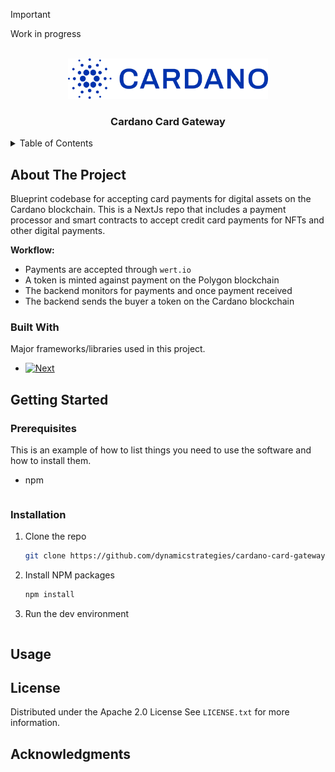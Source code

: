 > [!IMPORTANT]  
> Work in progress

<!-- PROJECT LOGO -->
<br />
<div align="center">
  <a href="https://github.com/othneildrew/Best-README-Template">
    <img src="public/cardano_logo.png" alt="Logo" width="320" height="65">
  </a>

<h3 align="center">Cardano Card Gateway</h3>

</div>



<!-- TABLE OF CONTENTS -->
<details>
  <summary>Table of Contents</summary>
  <ol>
    <li>
      <a href="#about-the-project">About The Project</a>
      <ul>
        <li><a href="#built-with">Built With</a></li>
      </ul>
    </li>
    <li>
      <a href="#getting-started">Getting Started</a>
      <ul>
        <li><a href="#prerequisites">Prerequisites</a></li>
        <li><a href="#installation">Installation</a></li>
      </ul>
    </li>
    <li><a href="#usage">Usage</a></li>
    <li><a href="#license">License</a></li>
    <li><a href="#acknowledgments">Acknowledgments</a></li>
  </ol>
</details>



<!-- ABOUT THE PROJECT -->
## About The Project

Blueprint codebase for accepting card payments for digital assets on the Cardano blockchain.
This is a NextJs repo that includes a payment processor and smart contracts to accept credit card payments for NFTs
and other digital payments.


**Workflow:**
- Payments are accepted through `wert.io`
- A token is minted against payment on the Polygon blockchain
- The backend monitors for payments and once payment received
- The backend sends the buyer a token on the Cardano blockchain



### Built With

Major frameworks/libraries used in this project.

* [![Next][Next.js]][Next-url]




<!-- GETTING STARTED -->
## Getting Started


### Prerequisites

This is an example of how to list things you need to use the software and how to install them.
* npm
  ```sh
  
  ```

### Installation

1. Clone the repo
   ```sh
   git clone https://github.com/dynamicstrategies/cardano-card-gateway.git
   ```
2. Install NPM packages
   ```sh
   npm install
   ```
   
3. Run the dev environment
    ```sh

   ```


<!-- USAGE EXAMPLES -->
## Usage




<!-- LICENSE -->
## License

Distributed under the Apache 2.0 License See `LICENSE.txt` for more information.



<!-- ACKNOWLEDGMENTS -->
## Acknowledgments




<!-- MARKDOWN LINKS & IMAGES -->
[product-screenshot]: images/screenshot.png
[Next.js]: https://img.shields.io/badge/next.js-000000?style=for-the-badge&logo=nextdotjs&logoColor=white
[Next-url]: https://nextjs.org/

